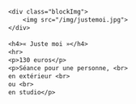                <div class="blockImg">
                    <img src="/img/justemoi.jpg">
                </div>
                
                <h4>« Juste moi »</h4>
                <hr>
                <p>130 euros</p>
                <p>Séance pour une personne, <br>
                en extérieur <br>
                ou <br>
                en studio</p>